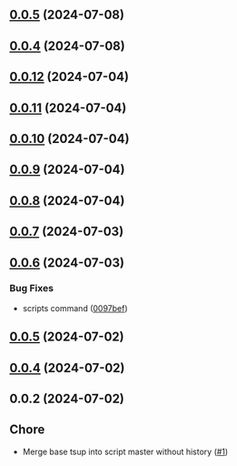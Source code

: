 

## [0.0.5](https://github.com/qlover/fe-base-scripts/compare/test-v0.0.2...test-v0.0.5) (2024-07-08)

## [0.0.4](https://github.com/qlover/fe-base-scripts/compare/test-v0.0.2...test-v0.0.4) (2024-07-08)

## [0.0.12](https://github.com/qlover/fe-base-scripts/compare/0.0.11...0.0.12) (2024-07-04)

## [0.0.11](https://github.com/qlover/fe-base-scripts/compare/0.0.10...0.0.11) (2024-07-04)

## [0.0.10](https://github.com/qlover/fe-base-scripts/compare/0.0.9...0.0.10) (2024-07-04)

## [0.0.9](https://github.com/qlover/fe-base-scripts/compare/0.0.8...0.0.9) (2024-07-04)

## [0.0.8](https://github.com/qlover/fe-base-scripts/compare/0.0.7...0.0.8) (2024-07-04)

## [0.0.7](https://github.com/qlover/fe-base-scripts/compare/0.0.6...0.0.7) (2024-07-03)

## [0.0.6](https://github.com/qlover/fe-base-scripts/compare/0.0.5...0.0.6) (2024-07-03)


### Bug Fixes

* scripts command ([0097bef](https://github.com/qlover/fe-base-scripts/commit/0097bef35b496b93a07c8761b9bf2ffd7aa0a898))

## [0.0.5](https://github.com/qlover/fe-base-scripts/compare/0.0.4...0.0.5) (2024-07-02)

## [0.0.4](https://github.com/qlover/fe-base-scripts/compare/0.0.2...0.0.4) (2024-07-02)

## 0.0.2 (2024-07-02)

## Chore

- Merge base tsup into script master without history ([#1](https://github.com/qlover/fe-base-scripts/pull/1))
